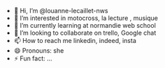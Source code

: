 - 👋 Hi, I’m @louanne-lecaillet-nws
- 👀 I’m interested in motocross, la lecture , musique 
- 🌱 I’m currently learning at normandie web school 
- 💞️ I’m looking to collaborate on trello, Google chat
- 📫 How to reach me linkedin, indeed, insta
- 😄 Pronouns: she
- ⚡ Fun fact: ...

<!---
louanne-lecaillet-nws/louanne-lecaillet-nws is a ✨ special ✨ repository because its `README.md` (this file) appears on your GitHub profile.
You can click the Preview link to take a look at your changes.
--->
